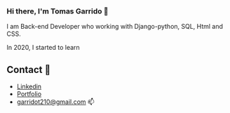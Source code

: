### Hi there,  I'm Tomas Garrido    👋

I am Back-end Developer who working with Django-python, SQL, Html and CSS.

In 2020, I started to learn

## Contact  💬
- <a href="https://www.linkedin.com/in/tomas-garrido/"  target="_blank">Linkedin</a> 
- <a href="https://garrido-portfolio.herokuapp.com/"  target="_blank">Portfolio</a>
- <a href="mailto:garridot210@gmail.com" target="_blank">garridot210@gmail.com 📫</a>
<!--
**Garridot/Garridot** is a ✨ _special_ ✨ repository because its `README.md` (this file) appears on your GitHub profile.

Here are some ideas to get you started:

- 🔭 I’m currently working on ...
- 🌱 I’m currently learning ...
- 👯 I’m looking to collaborate on ...
- 🤔 I’m looking for help with ...
- 💬 Ask me about ...
- 📫 How to reach me: ...
- 😄 Pronouns: ...
- ⚡ Fun fact: ...
-->
